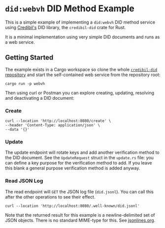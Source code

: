 # `did:webvh` DID Method Example

This is a simple example of implementing a `did:webvh` DID method service using [Credibil's](https://credibil.io) DID library, the `credibil-did` crate for Rust.

It is a minimal implementation using very simple DID documents and runs as a web service.

## Getting Started

The example exists in a Cargo workspace so clone the whole [`credibil-did` repository](https://github.com/credibil/did) and start the self-contained web service from the repository root:

```shell
cargo run -p webvh
```

Then using curl or Postman you can explore creating, updating, resolving and deactivating a DID document:

### Create

```shell
curl --location 'http://localhost:8080/create' \
--header 'Content-Type: application/json' \
--data '{}'
```

### Update

The update endpoint will rotate keys and add another verification method to the DID document. See the `UpdateRequest` struct in the `update.rs` file: you can define a key purpose for the verification method to add. If you leave this blank a general purpose verification method is added anyway.

### Read JSON Log

The read endpoint will `GET` the JSON log file (`did.jsonl`). You can call this after the other operations to see their effect.

```shell
curl --location 'http://localhost:8080/.well-known/did.jsonl'
```

Note that the returned result for this example is a newline-delimited set of JSON objects. There is no standard MIME-type for this. See [jsonlines.org](https://jsonlines.org/).
